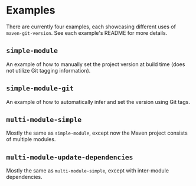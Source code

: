 # Examples

There are currently four examples, each showcasing different uses of `maven-git-version`. See each example's README for more details.

## `simple-module`

An example of how to manually set the project version at build time (does not utilize Git tagging information).

## `simple-module-git`

An example of how to automatically infer and set the version using Git tags.

## `multi-module-simple`

Mostly the same as `simple-module`, except now the Maven project consists of multiple modules.

## `multi-module-update-dependencies`

Mostly the same as `multi-module-simple`, except with inter-module dependencies.